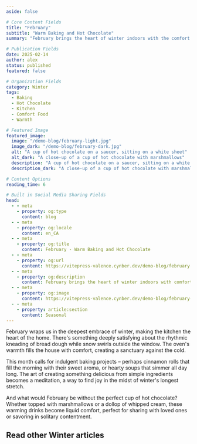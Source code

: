 ```yaml
---
aside: false

# Core Content Fields
title: "February"
subtitle: "Warm Baking and Hot Chocolate"
summary: "February brings the heart of winter indoors with the comfort of baking fresh bread, creating sweet treats, and savoring steaming cups of hot chocolate. Discover the joy of kitchen warmth during the coldest month."

# Publication Fields
date: 2025-02-14
author: alex
status: published
featured: false

# Organization Fields
category: Winter
tags:
  - Baking
  - Hot Chocolate
  - Kitchen
  - Comfort Food
  - Warmth

# Featured Image
featured_image:
  image: "/demo-blog/february-light.jpg"
  image_dark: "/demo-blog/february-dark.jpg"
  alt: "A cup of hot chocolate on a saucer, sitting on a white sheet"
  alt_dark: "A close-up of a cup of hot chocolate with marshmallows"
  description: "A cup of hot chocolate on a saucer, sitting on a white sheet - Credits to Laura Chouette on Unsplash"
  description_dark: "A close-up of a cup of hot chocolate with marshmallows - Credits to Sierra NiCole Narvaeth on Unsplash"

# Content Options
reading_time: 6

# Built in Social Media Sharing Fields
head:
  - - meta
    - property: og:type
      content: blog
  - - meta
    - property: og:locale
      content: en_CA
  - - meta
    - property: og:title
      content: February - Warm Baking and Hot Chocolate
  - - meta
    - property: og:url
      content: https://vitepress-valence.cynber.dev/demo-blog/february
  - - meta
    - property: og:description
      content: February brings the heart of winter indoors with comfort baking and steaming hot chocolate.
  - - meta
    - property: og:image
      content: https://vitepress-valence.cynber.dev/demo-blog/february-dark.jpg
  - - meta
    - property: article:section
      content: Seasonal
---
```


<VpvArticleHeader 
    returnLink="/blog-demo"
    returnText="Back to Seasonal Blog"
/>

February wraps us in the deepest embrace of winter, making the kitchen the heart of the home. There's something deeply satisfying about the rhythmic kneading of bread dough while snow swirls outside the window. The oven's warmth fills the house with comfort, creating a sanctuary against the cold.

This month calls for indulgent baking projects – perhaps cinnamon rolls that fill the morning with their sweet aroma, or hearty soups that simmer all day long. The art of creating something delicious from simple ingredients becomes a meditation, a way to find joy in the midst of winter's longest stretch.

And what would February be without the perfect cup of hot chocolate? Whether topped with marshmallows or a dollop of whipped cream, these warming drinks become liquid comfort, perfect for sharing with loved ones or savoring in solitary contentment.

## Read other Winter articles

<VpvArticleList
    format="vertical"
    sortOrder="ascending"
    filterCategories="Winter"
    maxCards="2"
    :excludeURLs="[
        '/demo-blog/february'
    ]"
    articlesDataKey="demoBlogData"
  />